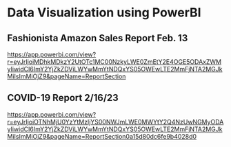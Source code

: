 # Data Visualization using PowerBI

## Fashionista Amazon Sales Report Feb. 13
https://app.powerbi.com/view?r=eyJrIjoiMDhkMDkzY2UtOTc1MC00NzkyLWE0ZmEtY2E4OGE5ODAxZWMyIiwidCI6ImY2YjZkZDViLWYwMmYtNDQxYS05OWEwLTE2MmFjNTA2MGJkMiIsImMiOjZ9&pageName=ReportSection

## COVID-19 Report 2/16/23
https://app.powerbi.com/view?r=eyJrIjoiOTNhMjU0YzYtMzljYS00NWJmLWE0MWYtY2Q4NzUwNGMyODAyIiwidCI6ImY2YjZkZDViLWYwMmYtNDQxYS05OWEwLTE2MmFjNTA2MGJkMiIsImMiOjZ9&pageName=ReportSection0a15d80dc6fe9b4028d0
